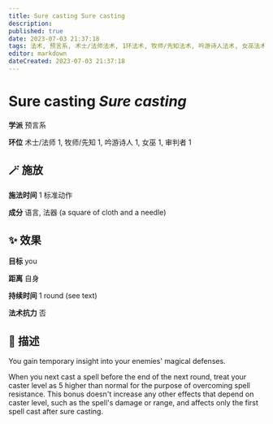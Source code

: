 ```yaml
---
title: Sure casting Sure casting
description: 
published: true
date: 2023-07-03 21:37:18
tags: 法术, 预言系, 术士/法师法术, 1环法术, 牧师/先知法术, 吟游诗人法术, 女巫法术, 审判者法术
editor: markdown
dateCreated: 2023-07-03 21:37:18
---
```


# **Sure casting** *Sure casting*

**学派** 预言系 

**环位** 术士/法师 1, 牧师/先知 1, 吟游诗人 1, 女巫 1, 审判者 1

## 🪄 施放

**施法时间** 1 标准动作

**成分** 语言, 法器 (a square of cloth and a needle)

## ✨ 效果 

**目标** you 

**距离** 自身  

**持续时间** 1 round (see text) 

**法术抗力** 否

## 📖 描述

You gain temporary insight into your enemies' magical defenses.

When you next cast a spell before the end of the next round, treat your caster level as 5 higher than normal for the purpose of overcoming spell resistance. This bonus doesn't increase any other effects that depend on caster level, such as the spell's damage or range, and affects only the first spell cast after sure casting.
    